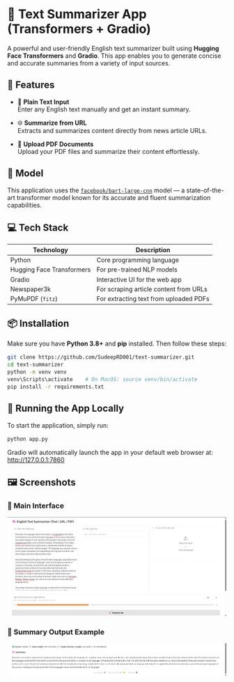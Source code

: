 # 🧠 Text Summarizer App (Transformers + Gradio)

A powerful and user-friendly English text summarizer built using **Hugging Face Transformers** and **Gradio**. This app enables you to generate concise and accurate summaries from a variety of input sources.

## 🚀 Features

- 📝 **Plain Text Input**  
  Enter any English text manually and get an instant summary.

- 🌐 **Summarize from URL**  
  Extracts and summarizes content directly from news article URLs.

- 📄 **Upload PDF Documents**  
  Upload your PDF files and summarize their content effortlessly.

## 🧠 Model

This application uses the [`facebook/bart-large-cnn`](https://huggingface.co/facebook/bart-large-cnn) model — a state-of-the-art transformer model known for its accurate and fluent summarization capabilities.
## 💻 Tech Stack

| Technology            | Description                                      |
|-----------------------|--------------------------------------------------|
| Python                | Core programming language                        |
| Hugging Face Transformers | For pre-trained NLP models                    |
| Gradio                | Interactive UI for the web app                   |
| Newspaper3k           | For scraping article content from URLs           |
| PyMuPDF (`fitz`)      | For extracting text from uploaded PDFs           |

## 📦 Installation

Make sure you have **Python 3.8+** and **pip** installed. Then follow these steps:

```bash
git clone https://github.com/SudeepRD001/text-summarizer.git
cd text-summarizer
python -m venv venv
venv\Scripts\activate    # On MacOS: source venv/bin/activate 
pip install -r requirements.txt
```
## 🚀 Running the App Locally

To start the application, simply run:

```bash
python app.py
```
Gradio will automatically launch the app in your default web browser at:
http://127.0.0.1:7860

## 🖼️ Screenshots

### 🔹 Main Interface
![Main Interface](main_interface.png)

### 🔹 Summary Output Example
![Summary Output](summary_output.png)
